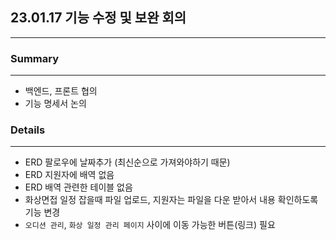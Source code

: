 ## 23.01.17 기능 수정 및 보완 회의

---

### Summary

---

- 백엔드, 프론트 협의
- 기능 명세서 논의

### Details

---

- ERD 팔로우에 날짜추가 (최신순으로 가져와야하기 때문)
- ERD 지원자에 배역 없음
- ERD 배역 관련한 테이블 없음
- 화상면접 일정 잡을때 파일 업로드, 지원자는 파일을 다운 받아서 내용 확인하도록 기능 변경
- `오디션 관리`, `화상 일정 관리 페이지` 사이에 이동 가능한 버튼(링크) 필요